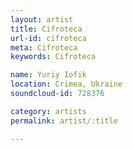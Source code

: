 ```yaml
---
layout: artist
title: Cifroteca
url-id: cifroteca
meta: Cifroteca
keywords: Cifroteca

name: Yuriy Iofik
location: Crimea, Ukraine
soundcloud-id: 728376

category: artists
permalink: artist/:title

---
```



